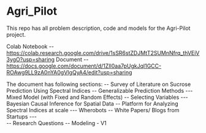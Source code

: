 # Agri_Pilot
This repo has all problem description, code and models for the Agri-Pilot project.

Colab Notebook -- https://colab.research.google.com/drive/1sSR6stZDJMtT2SUMnNfrq_thVEiV3ygO?usp=sharing
Document --https://docs.google.com/document/d/1ZIl0aa7pUgkJql1GCC-ROAwg9LL9zA0nYA0gVIgQyA4/edit?usp=sharing

The document has following sections:
-- Survey of Literature  on Sucrose Prediction Using Spectral Indices
-- Generalizable Prediction Methods --- Mixed Model (with Fixed and Random Effects)
-- Selecting Variables --- Bayesian Causal Inference for Spatial Data
-- Platform for Analyzing Spectral Indices at scale --- Wherobots 
-- White Papers/ Blogs from Startups ---  
-- Research Questions 
-- Modeling - V1

